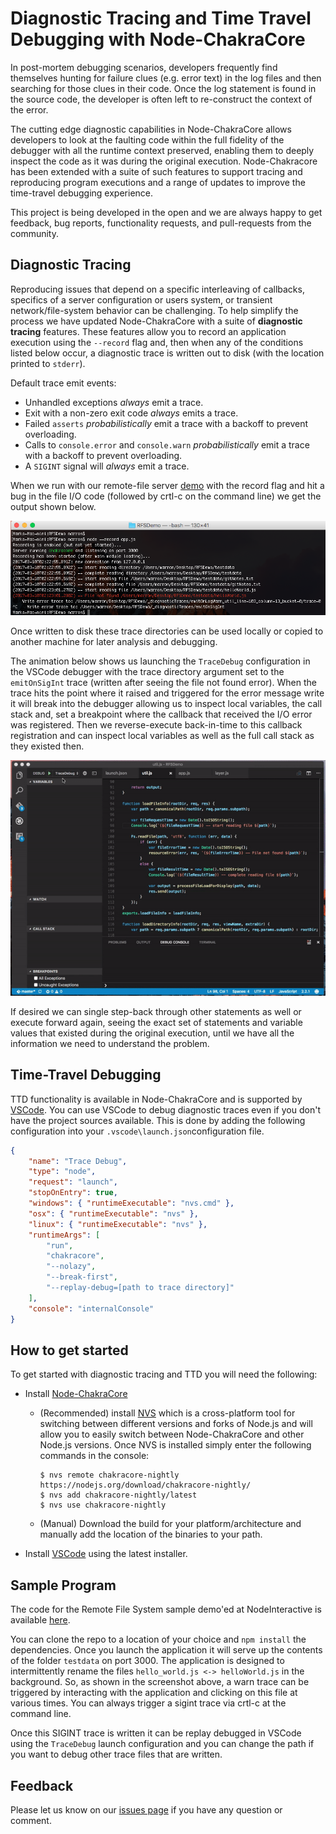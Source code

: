 # Diagnostic Tracing and Time Travel Debugging with Node-ChakraCore
In post-mortem debugging scenarios, developers frequently find themselves
hunting for failure clues (e.g. error text) in the log files and then searching
for those clues in their code. Once the log statement is found in the source
code, the developer is often left to re-construct the context of the error.

The cutting edge diagnostic capabilities in Node-ChakraCore allows developers to
look at the faulting code within the full fidelity of the debugger with all the
runtime context preserved, enabling them to deeply inspect the code as it was
during the original execution. Node-Chakracore has been extended with a suite of
such features to support tracing and reproducing program executions and a range
of updates to improve the time-travel debugging experience.

This project is being developed in the open and we are always happy to get
feedback, bug reports, functionality requests, and pull-requests from the
community.

## Diagnostic Tracing
Reproducing issues that depend on a specific interleaving of callbacks,
specifics of a server configuration or users system, or transient
network/file-system behavior can be challenging. To help simplify the process we
have updated Node-ChakraCore with a suite of **diagnostic tracing** features.
These features allow you to record an application execution using the `--record`
flag and, then when any of the conditions listed below occur, a diagnostic trace
is written out to disk (with the location printed to `stderr`).

Default trace emit events:
- Unhandled exceptions *always* emit a trace.
- Exit with a non-zero exit code *always* emits a trace.
- Failed `asserts` *probabilistically* emit a trace with a backoff to prevent
  overloading.
- Calls to `console.error` and `console.warn` *probabilistically* emit a trace
  with a backoff to prevent overloading.
- A `SIGINT` signal will *always* emit a trace.

When we run with our remote-file server
[demo](https://github.com/mrkmarron/RFSDemoJS) with the record flag and hit a
bug in the file I/O code (followed by crtl-c on the command line) we get the
output shown below.

![Running node with --record flag and two trace output events.](doc/ttd_assets/TraceSnap.png)

Once written to disk these trace directories can be used locally or copied to
another machine for later analysis and debugging.

The animation below shows us launching the `TraceDebug` configuration in the
VSCode  debugger with the trace directory argument set to the `emitOnSigInt`
trace (written after seeing the file not found error). When the trace hits the
point where it raised and triggered for the error message write it will break
into the debugger allowing us to inspect local variables, the call stack and,
set a breakpoint where the callback that received the I/O error was registered.
Then we reverse-execute back-in-time to this callback registration and can
inspect local variables as well as the full call stack as they existed then.

![Replay debugging with the --replay-debug flag and TTD.](doc/ttd_assets/TTDTrace.gif)

If desired we can single step-back through other statements as well or execute
forward again, seeing the exact set of statements and variable values that
existed during the original execution, until we have all the information we need
to understand the problem.

## Time-Travel Debugging

TTD functionality is available in Node-ChakraCore and is supported by
[VSCode](https://code.visualstudio.com/). You can use VSCode to debug diagnostic
traces even if you don't have the project sources available. This is done by
adding the following configuration into your `.vscode\launch.json`configuration
file.

```json
{
    "name": "Trace Debug",
    "type": "node",
    "request": "launch",
    "stopOnEntry": true,
    "windows": { "runtimeExecutable": "nvs.cmd" },
    "osx": { "runtimeExecutable": "nvs" },
    "linux": { "runtimeExecutable": "nvs" },
    "runtimeArgs": [
        "run",
        "chakracore",
        "--nolazy",
        "--break-first",
        "--replay-debug=[path to trace directory]"
    ],
    "console": "internalConsole"
}
```

## How to get started
To get started with diagnostic tracing and TTD you will need the following:

- Install [Node-ChakraCore](https://github.com/nodejs/node-chakracore/releases)
    - (Recommended) install
      [NVS](https://github.com/jasongin/nvs/blob/master/README.md) which is a
      cross-platform tool for switching between different versions and forks of
      Node.js and will allow you to easily switch between Node-ChakraCore and
      other Node.js versions. Once NVS is installed simply enter the following
      commands in the console:

        ```console
        $ nvs remote chakracore-nightly https://nodejs.org/download/chakracore-nightly/
        $ nvs add chakracore-nightly/latest
        $ nvs use chakracore-nightly
        ```

    - (Manual) Download the build for your platform/architecture and manually
      add the location of the binaries to your path.
- Install [VSCode](https://code.visualstudio.com/) using the latest installer.

## Sample Program
The code for the Remote File System sample demo'ed at NodeInteractive is
available [here](https://github.com/mrkmarron/RFSDemoJS).

You can clone the repo to a location of your choice and `npm install` the
dependencies. Once you launch the application it will serve up the contents of
the folder `testdata` on port 3000. The application is designed to
intermittently rename the files `hello_world.js <-> helloWorld.js` in the
background. So, as shown in the screenshot above, a warn trace can be triggered
by interacting with the application and clicking on this file at various times.
You can always trigger a sigint trace via crtl-c at the command line.

Once this SIGINT trace is written it can be replay debugged in VSCode using the
`TraceDebug` launch configuration and you can change the path if you want to
debug other trace files that are written.

## Feedback
Please let us know on our
[issues page](https://github.com/nodejs/node-chakracore/issues) if you have any
question or comment.
